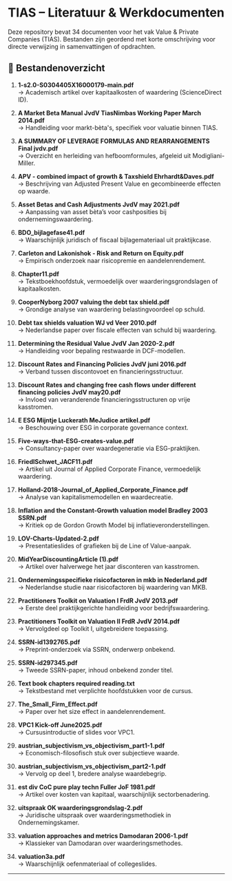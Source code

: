# TIAS – Literatuur & Werkdocumenten

Deze repository bevat 34 documenten voor het vak Value & Private Companies (TIAS). Bestanden zijn geordend met korte omschrijving voor directe verwijzing in samenvattingen of opdrachten.

## 📄 Bestandenoverzicht

1. **1-s2.0-S0304405X16000179-main.pdf**  
   → Academisch artikel over kapitaalkosten of waardering (ScienceDirect ID).  

2. **A Market Beta Manual JvdV TiasNimbas Working Paper March 2014.pdf**  
   → Handleiding voor markt-bèta's, specifiek voor valuatie binnen TIAS.  

3. **A SUMMARY OF LEVERAGE FORMULAS AND REARRANGEMENTS Final jvdv.pdf**  
   → Overzicht en herleiding van hefboomformules, afgeleid uit Modigliani-Miller.  

4. **APV - combined impact of growth & Taxshield Ehrhardt&Daves.pdf**  
   → Beschrijving van Adjusted Present Value en gecombineerde effecten op waarde.  

5. **Asset Betas and Cash Adjustments JvdV may 2021.pdf**  
   → Aanpassing van asset bèta’s voor cashposities bij ondernemingswaardering.  

6. **BDO_bijlagefase41.pdf**  
   → Waarschijnlijk juridisch of fiscaal bijlagemateriaal uit praktijkcase.  

7. **Carleton and Lakonishok - Risk and Return on Equity.pdf**  
   → Empirisch onderzoek naar risicopremie en aandelenrendement.  

8. **Chapter11.pdf**  
   → Tekstboekhoofdstuk, vermoedelijk over waarderingsgrondslagen of kapitaalkosten.  

9. **CooperNyborg 2007 valuing the debt tax shield.pdf**  
   → Grondige analyse van waardering belastingvoordeel op schuld.  

10. **Debt tax shields valuation WJ vd Veer 2010.pdf**  
   → Nederlandse paper over fiscale effecten van schuld bij waardering.  

11. **Determining the Residual Value JvdV Jan 2020-2.pdf**  
   → Handleiding voor bepaling restwaarde in DCF-modellen.  

12. **Discount Rates and Financing Policies JvdV juni 2016.pdf**  
   → Verband tussen discontovoet en financieringsstructuur.  

13. **Discount Rates and changing free cash flows under different financing policies JvdV may20.pdf**  
   → Invloed van veranderende financieringsstructuren op vrije kasstromen.  

14. **E ESG Mijntje Luckerath MeJudice artikel.pdf**  
   → Beschouwing over ESG in corporate governance context.  

15. **Five-ways-that-ESG-creates-value.pdf**  
   → Consultancy-paper over waardegeneratie via ESG-praktijken.  

16. **FriedlSchwet_JACF11.pdf**  
   → Artikel uit Journal of Applied Corporate Finance, vermoedelijk waardering.  

17. **Holland-2018-Journal_of_Applied_Corporate_Finance.pdf**  
   → Analyse van kapitalismemodellen en waardecreatie.  

18. **Inflation and the Constant-Growth valuation model Bradley 2003 SSRN.pdf**  
   → Kritiek op de Gordon Growth Model bij inflatieveronderstellingen.  

19. **LOV-Charts-Updated-2.pdf**  
   → Presentatieslides of grafieken bij de Line of Value-aanpak.  

20. **MidYearDiscountingArticle (1).pdf**  
   → Artikel over halverwege het jaar disconteren van kasstromen.  

21. **Ondernemingsspecifieke risicofactoren in mkb in Nederland.pdf**  
   → Nederlandse studie naar risicofactoren bij waardering van MKB.  

22. **Practitioners Toolkit on Valuation I FrdR JvdV 2013.pdf**  
   → Eerste deel praktijkgerichte handleiding voor bedrijfswaardering.  

23. **Practitioners Toolkit on Valuation II FrdR JvdV 2014.pdf**  
   → Vervolgdeel op Toolkit I, uitgebreidere toepassing.  

24. **SSRN-id1392765.pdf**  
   → Preprint-onderzoek via SSRN, onderwerp onbekend.  

25. **SSRN-id297345.pdf**  
   → Tweede SSRN-paper, inhoud onbekend zonder titel.  

26. **Text book chapters required reading.txt**  
   → Tekstbestand met verplichte hoofdstukken voor de cursus.  

27. **The_Small_Firm_Effect.pdf**  
   → Paper over het size effect in aandelenrendement.  

28. **VPC1 Kick-off June2025.pdf**  
   → Cursusintroductie of slides voor VPC1.  

29. **austrian_subjectivism_vs_objectivism_part1-1.pdf**  
   → Economisch-filosofisch stuk over subjectieve waarde.  

30. **austrian_subjectivism_vs_objectivism_part2-1.pdf**  
   → Vervolg op deel 1, bredere analyse waardebegrip.  

31. **est div CoC pure play techn Fuller JoF 1981.pdf**  
   → Artikel over kosten van kapitaal, waarschijnlijk sectorbenadering.  

32. **uitspraak OK waarderingsgrondslag-2.pdf**  
   → Juridische uitspraak over waarderingsmethodiek in Ondernemingskamer.  

33. **valuation approaches and metrics Damodaran 2006-1.pdf**  
   → Klassieker van Damodaran over waarderingsmethodes.  

34. **valuation3a.pdf**  
   → Waarschijnlijk oefenmateriaal of collegeslides.

---

